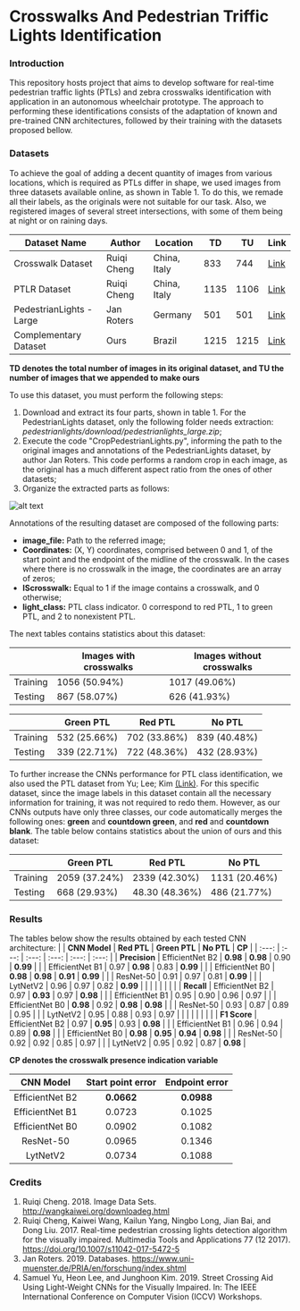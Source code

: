 # Crosswalks And Pedestrian Triffic Lights Identification

### Introduction
This repository hosts project that aims to develop software for real-time pedestrian traffic lights (PTLs) and zebra crosswalks identification with application in an autonomous wheelchair prototype.
The approach to performing these identifications consists of the adaptation of known and pre-trained CNN architectures, followed by their training with the datasets proposed bellow.

### Datasets
To achieve the goal of adding a decent quantity of images from various locations, which is required as PTLs differ in shape, we used images from three datasets available online, as shown in Table 1. To do this, we remade all their labels, as the originals were not suitable for our task. Also, we registered images of several street intersections, with some of them being at night or on raining days.

| Dataset Name             | Author      | Location     | TD   | TU   | Link |
|      ---                 |  ---        |   ---        | ---  | ---  |  --- |
| Crosswalk Dataset        | Ruiqi Cheng | China, Italy | 833  | 744  | [Link](http://wangkaiwei.org/downloadeg.html) |
| PTLR Dataset             | Ruiqi Cheng | China, Italy | 1135 | 1106 | [Link](http://wangkaiwei.org/downloadeg.html) |
| PedestrianLights - Large | Jan Roters  | Germany      | 501  | 501  | [Link](https://www.uni-muenster.de/PRIA/en/forschung/index.shtml) |
| Complementary Dataset    | Ours        | Brazil       | 1215 | 1215 | [Link](https://dl.orangedox.com/FeYAju) |

 **TD denotes the total number of images in its original dataset, and TU the number of images that we appended to make ours**

To use this dataset, you must perform the following steps:
1. Download and extract its four parts, shown in table 1. For the PedestrianLights dataset, only the following folder needs extraction: *pedestrianlights/download/pedestrianlights_large.zip*;
2. Execute the code "CropPedestrianLights.py", informing the path to the original images and annotations of the PedestrianLights dataset, by author Jan Roters. This code performs a random crop in each image, as the original has a much different aspect ratio from the ones of other datasets;
3. Organize the extracted parts as follows:

![alt text](https://github.com/ronaldosm/LightsAndCrosswalkDetect/blob/master/Figures/dataset_structure.png?raw=true)

Annotations of the resulting dataset are composed of the following parts:

* **image_file:** Path to the referred image;
* **Coordinates:** (X, Y) coordinates, comprised between 0 and 1, of the start point and the endpoint of the midline of the crosswalk. In the cases where there is no crosswalk in the image, the coordinates are an array of zeros;
* **IScrosswalk:** Equal to 1 if the image contains a crosswalk, and 0 otherwise;
* **light_class:** PTL class indicator. 0 correspond to red PTL, 1 to green PTL, and 2 to nonexistent PTL.

The next tables contains statistics about this dataset:

|          | Images with crosswalks| Images without crosswalks |
| ---      | ---                   | ---                       |
| Training | 1056 (50.94%)         | 1017 (49.06%)             |
| Testing  | 867 (58.07%)          | 626 (41.93%)              |

|          | Green PTL    | Red PTL      | No PTL       |
| ---      | ---          | ---          | ---          |
| Training | 532 (25.66%) | 702 (33.86%) | 839 (40.48%) |
| Testing  | 339 (22.71%) | 722 (48.36%) | 432 (28.93%) |

To further increase the CNNs performance for PTL class identification, we also used the PTL dataset from Yu; Lee; Kim [(Link)](https://github.com/samuelyu2002/ImVisible). For this specific dataset, since the image labels in this dataset contain all the necessary information for training, it was not required to redo them. However, as our CNNs outputs have only three classes, our code automatically merges the following ones: **green** and **countdown green**, and **red** and **countdown blank**. The table below contains statistics about the union of ours and this dataset:

|          | Green PTL     | Red PTL       | No PTL        |
| ---      | ---           | ---           | ---           |
| Training | 2059 (37.24%) | 2339 (42.30%) | 1131 (20.46%) |
| Testing  | 668  (29.93%) | 48.30 (48.36%) | 486 (21.77%) |

### Results
The tables below show the results obtained by each tested CNN architecture:
|               | **CNN Model**   | **Red PTL**  | **Green PTL** | **No PTL**   | **CP**   |
|  :---:        | :---:           | :---:        | :---:         | :---:        | :---:    |
| **Precision** | EfficientNet B2 | **0.98**     | **0.98**      | 0.90         | **0.99** |
|               | EfficientNet B1 | 0.97         | **0.98**      | 0.83         | **0.99** |
|               | EfficientNet B0 | **0.98**     | **0.98**      | **0.91**     | **0.99** |
|               | ResNet-50       | 0.91         | 0.97          | 0.81         | **0.99** |
|               | LytNetV2        | 0.96         | 0.97          | 0.82         | **0.99** |
|               |                 |              |               |              |          |
| **Recall**    | EfficientNet B2 | 0.97         | **0.93**      | 0.97         | **0.98** |
|               | EfficientNet B1 | 0.95         | 0.90          | 0.96         | 0.97     |
|               | EfficientNet B0 | **0.98**     | 0.92	         | **0.98**     | **0.98** |
|               | ResNet-50       | 0.93         | 0.87	         | 0.89         | 0.95     |
|               | LytNetV2        | 0.95         | 0.88	         | 0.93         | 0.97     |
|               |                 |              |               |              |          |
| **F1 Score**  | EfficientNet B2 | 0.97         | **0.95**      | 0.93         | **0.98** |
|               | EfficientNet B1 | 0.96         | 0.94	         | 0.89         | **0.98** |
|               | EfficientNet B0 | **0.98**     | **0.95**      | **0.94**     | **0.98** |
|               | ResNet-50       | 0.92         | 0.92	         | 0.85         | 0.97     |
|               | LytNetV2        | 0.95         | 0.92	         | 0.87         | **0.98** |

**CP denotes the crosswalk presence indication variable**

| **CNN Model**   | **Start point error** | **Endpoint error** |
| :---:           | :---:                 | :---:              |
| EfficientNet B2 | **0.0662**            | **0.0988**         |
| EfficientNet B1 | 0.0723	              | 0.1025             |
| EfficientNet B0 | 0.0902	              | 0.1082             |
| ResNet-50       | 0.0965	              | 0.1346             |
| LytNetV2        | 0.0734	              | 0.1088             |

### Credits
1. Ruiqi Cheng. 2018. Image Data Sets.   http://wangkaiwei.org/downloadeg.html
2. Ruiqi Cheng, Kaiwei Wang, Kailun Yang, Ningbo Long, Jian Bai, and Dong Liu. 2017. Real-time pedestrian crossing lights detection algorithm for the visually impaired. Multimedia Tools and Applications 77 (12 2017).   https://doi.org/10.1007/s11042-017-5472-5
3. Jan Roters. 2019. Databases.   https://www.uni-muenster.de/PRIA/en/forschung/index.shtml
4. Samuel Yu, Heon Lee, and Junghoon Kim. 2019. Street Crossing Aid Using Light-Weight CNNs for the Visually Impaired. In: The IEEE International Conference on Computer Vision (ICCV) Workshops.
